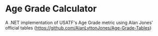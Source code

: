 # Age Grade Calculator

A .NET implementation of USATF's Age Grade metric using Alan Jones' official tables (<https://github.com/AlanLyttonJones/Age-Grade-Tables>)
